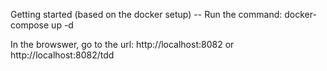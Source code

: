 Getting started (based on the docker setup)
-- Run the command:   docker-compose up -d

In the browswer, go to the url: http://localhost:8082 or http://localhost:8082/tdd

